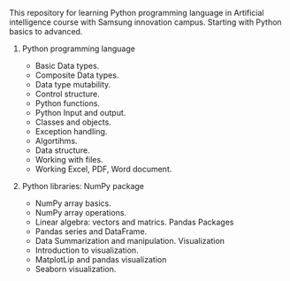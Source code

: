 This repository for learning Python programming language in Artificial intelligence course with Samsung innovation campus.
Starting with Python basics to advanced.

1. Python programming language
   - Basic Data types.
   - Composite Data types.
   - Data type mutability.
   - Control structure.
   - Python functions.
   - Python Input and output.
   - Classes and objects.
   - Exception handling.
   - Algortihms.
   - Data structure.
   - Working with files.
   - Working Excel, PDF, Word document.
   
2. Python libraries: 
   NumPy package
   - NumPy array basics.
   - NumPy array operations.
   - Linear algebra: vectors and matrics.
   Pandas Packages
   - Pandas series and DataFrame.
   - Data Summarization and manipulation.
   Visualization
   - Introduction to visualization. 
   - MatplotLip and pandas visualization
   - Seaborn visualization.
